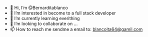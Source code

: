 - 👋 Hi, I’m @Bernarditablanco
- 👀 I’m interested in become to a full stack developer 
- 🌱 I’m currently learning everithing 
- 💞️ I’m looking to collaborate on ...
- 📫 How to reach me sendme a email to: blancoita64@gamil.com

<!---
Bernarditablanco/Bernarditablanco is a ✨ special ✨ repository because its `README.md` (this file) appears on your GitHub profile.
You can click the Preview link to take a look at your changes.
--->
